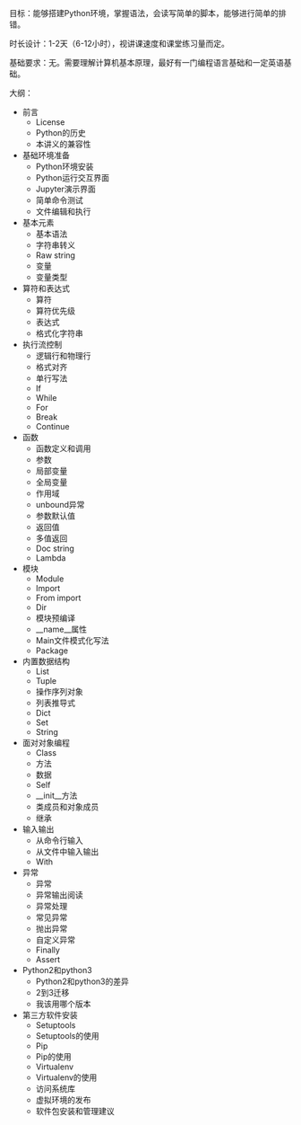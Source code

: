 目标：能够搭建Python环境，掌握语法，会读写简单的脚本，能够进行简单的排错。

时长设计：1-2天（6-12小时），视讲课速度和课堂练习量而定。

基础要求：无。需要理解计算机基本原理，最好有一门编程语言基础和一定英语基础。

大纲：

* 前言
  * License
  * Python的历史
  * 本讲义的兼容性
* 基础环境准备
  * Python环境安装
  * Python运行交互界面
  * Jupyter演示界面
  * 简单命令测试
  * 文件编辑和执行
* 基本元素
  * 基本语法
  * 字符串转义
  * Raw string
  * 变量
  * 变量类型
* 算符和表达式
  * 算符
  * 算符优先级
  * 表达式
  * 格式化字符串
* 执行流控制
  * 逻辑行和物理行
  * 格式对齐
  * 单行写法
  * If
  * While
  * For
  * Break
  * Continue
* 函数
  * 函数定义和调用
  * 参数
  * 局部变量
  * 全局变量
  * 作用域
  * unbound异常
  * 参数默认值
  * 返回值
  * 多值返回
  * Doc string
  * Lambda
* 模块
  * Module
  * Import
  * From import
  * Dir
  * 模块预编译
  * \_\_name\_\_属性
  * Main文件模式化写法
  * Package
* 内置数据结构
  * List
  * Tuple
  * 操作序列对象
  * 列表推导式
  * Dict
  * Set
  * String
* 面对对象编程
  * Class
  * 方法
  * 数据
  * Self
  * \_\_init\_\_方法
  * 类成员和对象成员
  * 继承
* 输入输出
  * 从命令行输入
  * 从文件中输入输出
  * With
* 异常
  * 异常
  * 异常输出阅读
  * 异常处理
  * 常见异常
  * 抛出异常
  * 自定义异常
  * Finally
  * Assert
* Python2和python3
  * Python2和python3的差异
  * 2到3迁移
  * 我该用哪个版本
* 第三方软件安装
  * Setuptools
  * Setuptools的使用
  * Pip
  * Pip的使用
  * Virtualenv
  * Virtualenv的使用
  * 访问系统库
  * 虚拟环境的发布
  * 软件包安装和管理建议
